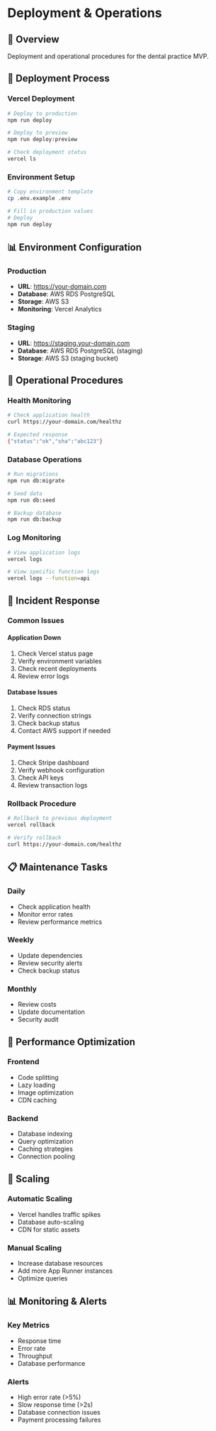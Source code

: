 # Deployment & Operations

## 🎯 **Overview**

Deployment and operational procedures for the dental practice MVP.

## 🚀 **Deployment Process**

### **Vercel Deployment**
```bash
# Deploy to production
npm run deploy

# Deploy to preview
npm run deploy:preview

# Check deployment status
vercel ls
```

### **Environment Setup**
```bash
# Copy environment template
cp .env.example .env

# Fill in production values
# Deploy
npm run deploy
```

## 📊 **Environment Configuration**

### **Production**
- **URL**: https://your-domain.com
- **Database**: AWS RDS PostgreSQL
- **Storage**: AWS S3
- **Monitoring**: Vercel Analytics

### **Staging**
- **URL**: https://staging.your-domain.com
- **Database**: AWS RDS PostgreSQL (staging)
- **Storage**: AWS S3 (staging bucket)

## 🔧 **Operational Procedures**

### **Health Monitoring**
```bash
# Check application health
curl https://your-domain.com/healthz

# Expected response
{"status":"ok","sha":"abc123"}
```

### **Database Operations**
```bash
# Run migrations
npm run db:migrate

# Seed data
npm run db:seed

# Backup database
npm run db:backup
```

### **Log Monitoring**
```bash
# View application logs
vercel logs

# View specific function logs
vercel logs --function=api
```

## 🚨 **Incident Response**

### **Common Issues**

#### **Application Down**
1. Check Vercel status page
2. Verify environment variables
3. Check recent deployments
4. Review error logs

#### **Database Issues**
1. Check RDS status
2. Verify connection strings
3. Check backup status
4. Contact AWS support if needed

#### **Payment Issues**
1. Check Stripe dashboard
2. Verify webhook configuration
3. Check API keys
4. Review transaction logs

### **Rollback Procedure**
```bash
# Rollback to previous deployment
vercel rollback

# Verify rollback
curl https://your-domain.com/healthz
```

## 📋 **Maintenance Tasks**

### **Daily**
- Check application health
- Monitor error rates
- Review performance metrics

### **Weekly**
- Update dependencies
- Review security alerts
- Check backup status

### **Monthly**
- Review costs
- Update documentation
- Security audit

## 🎯 **Performance Optimization**

### **Frontend**
- Code splitting
- Lazy loading
- Image optimization
- CDN caching

### **Backend**
- Database indexing
- Query optimization
- Caching strategies
- Connection pooling

## 🚀 **Scaling**

### **Automatic Scaling**
- Vercel handles traffic spikes
- Database auto-scaling
- CDN for static assets

### **Manual Scaling**
- Increase database resources
- Add more App Runner instances
- Optimize queries

## 📊 **Monitoring & Alerts**

### **Key Metrics**
- Response time
- Error rate
- Throughput
- Database performance

### **Alerts**
- High error rate (>5%)
- Slow response time (>2s)
- Database connection issues
- Payment processing failures
